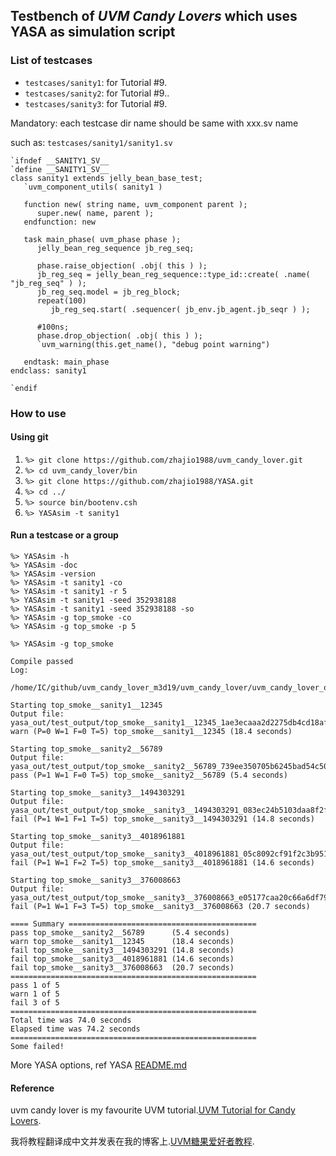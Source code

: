 ## Testbench of *UVM Candy Lovers* which uses YASA as simulation script

### List of testcases
- `testcases/sanity1`: for Tutorial #9.
- `testcases/sanity2`: for Tutorial #9..
- `testcases/sanity3`: for Tutorial #9.

Mandatory: each testcase dir name should be same with xxx.sv name

such as: `testcases/sanity1/sanity1.sv`

```
`ifndef __SANITY1_SV__
`define __SANITY1_SV__
class sanity1 extends jelly_bean_base_test;
   `uvm_component_utils( sanity1 )

   function new( string name, uvm_component parent );
      super.new( name, parent );
   endfunction: new

   task main_phase( uvm_phase phase );
      jelly_bean_reg_sequence jb_reg_seq;

      phase.raise_objection( .obj( this ) );
      jb_reg_seq = jelly_bean_reg_sequence::type_id::create( .name( "jb_reg_seq" ) );
      jb_reg_seq.model = jb_reg_block;
      repeat(100)
         jb_reg_seq.start( .sequencer( jb_env.jb_agent.jb_seqr ) );
      
      #100ns;
      phase.drop_objection( .obj( this ) );
      `uvm_warning(this.get_name(), "debug point warning")
      
   endtask: main_phase
endclass: sanity1

`endif
```
### How to use
#### Using git
1. `%> git clone https://github.com/zhajio1988/uvm_candy_lover.git`
2. `%> cd uvm_candy_lover/bin`
3. `%> git clone https://github.com/zhajio1988/YASA.git`
4. `%> cd ../`
5. `%> source bin/bootenv.csh`
6. `%> YASAsim -t sanity1`

#### Run a testcase or a group
```
%> YASAsim -h    
%> YASAsim -doc 
%> YASAsim -version
%> YASAsim -t sanity1 -co
%> YASAsim -t sanity1 -r 5 
%> YASAsim -t sanity1 -seed 352938188
%> YASAsim -t sanity1 -seed 352938188 -so
%> YASAsim -g top_smoke -co
%> YASAsim -g top_smoke -p 5
```
`%> YASAsim -g top_smoke`
```
Compile passed
Log:
    /home/IC/github/uvm_candy_lover_m3d19/uvm_candy_lover/uvm_candy_lover_out/top_smoke/candy_lover/compile.log

Starting top_smoke__sanity1__12345
Output file: yasa_out/test_output/top_smoke__sanity1__12345_1ae3ecaaa2d2275db4cd18af359c46ad39a7cf24/output.txt
warn (P=0 W=1 F=0 T=5) top_smoke__sanity1__12345 (18.4 seconds)

Starting top_smoke__sanity2__56789
Output file: yasa_out/test_output/top_smoke__sanity2__56789_739ee350705b6245bad54c506770c647a283d9e3/output.txt
pass (P=1 W=1 F=0 T=5) top_smoke__sanity2__56789 (5.4 seconds)

Starting top_smoke__sanity3__1494303291
Output file: yasa_out/test_output/top_smoke__sanity3__1494303291_083ec24b5103daa8f2f7b71e6dcdea957b0aae12/output.txt
fail (P=1 W=1 F=1 T=5) top_smoke__sanity3__1494303291 (14.8 seconds)

Starting top_smoke__sanity3__4018961881
Output file: yasa_out/test_output/top_smoke__sanity3__4018961881_05c8092cf91f2c3b951231c31a4c1151507866fd/output.txt
fail (P=1 W=1 F=2 T=5) top_smoke__sanity3__4018961881 (14.6 seconds)

Starting top_smoke__sanity3__376008663
Output file: yasa_out/test_output/top_smoke__sanity3__376008663_e05177caa20c66a6df793653ba83f3f1be33c653/output.txt
fail (P=1 W=1 F=3 T=5) top_smoke__sanity3__376008663 (20.7 seconds)

==== Summary ==========================================
pass top_smoke__sanity2__56789      (5.4 seconds)
warn top_smoke__sanity1__12345      (18.4 seconds)
fail top_smoke__sanity3__1494303291 (14.8 seconds)
fail top_smoke__sanity3__4018961881 (14.6 seconds)
fail top_smoke__sanity3__376008663  (20.7 seconds)
=======================================================
pass 1 of 5
warn 1 of 5
fail 3 of 5
=======================================================
Total time was 74.0 seconds
Elapsed time was 74.2 seconds
=======================================================
Some failed!
```
More YASA options, ref YASA [README.md](https://github.com/zhajio1988/YASA/blob/master/README.md)
#### Reference
uvm candy lover is my favourite UVM tutorial.[UVM Tutorial for Candy Lovers](http://cluelogic.com/).

我将教程翻译成中文并发表在我的博客上.[UVM糖果爱好者教程](https://blog.csdn.net/zhajio/column/info/20484).
